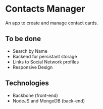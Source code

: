 # Contacts Manager

An app to create and manage contact cards.


## To be done

* Search by Name
* Backend for persistant storage
* Links to Social Network profiles
* Responsive Design

## Technologies
* Backbone (front-end)
* NodeJS and MongoDB (back-end)